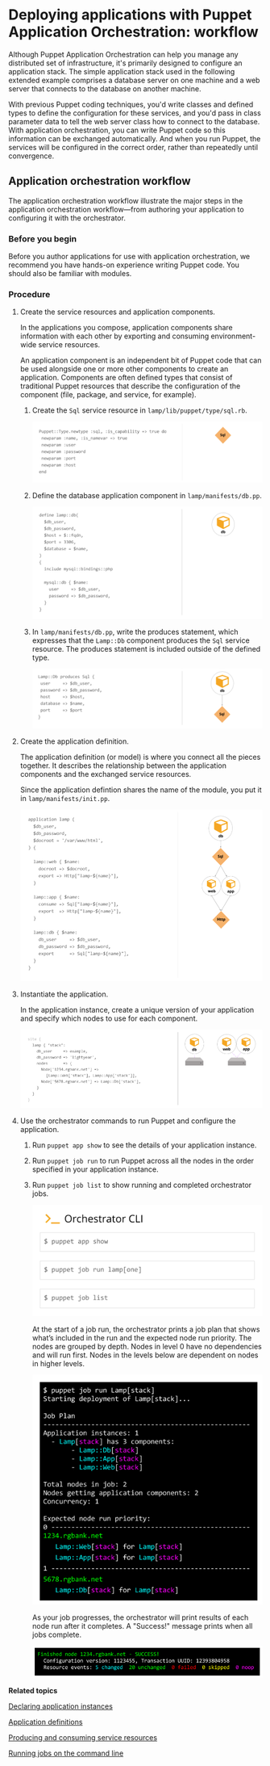 # Deploying applications with Puppet Application Orchestration: workflow

Although Puppet Application Orchestration can help you manage any distributed set of infrastructure, it's primarily designed to configure an application stack. The simple application stack used in the following extended example comprises a database server on one machine and a web server that connects to the database on another machine.

With previous Puppet coding techniques, you'd write classes and defined types to define the configuration for these services, and you'd pass in class parameter data to tell the web server class how to connect to the database. With application orchestration, you can write Puppet code so this information can be exchanged automatically. And when you run Puppet, the services will be configured in the correct order, rather than repeatedly until convergence.

## Application orchestration workflow

The application orchestration workflow illustrate the major steps in the application orchestration workflow—from authoring your application to configuring it with the orchestrator.

### Before you begin

Before you author applications for use with application orchestration, we recommend you have hands-on experience writing Puppet code. You should also be familiar with modules.

### Procedure

1.  Create the service resources and application components.

    In the applications you compose, application components share information with each other by exporting and consuming environment-wide service resources.

    An application component is an independent bit of Puppet code that can be used alongside one or more other components to create an application. Components are often defined types that consist of traditional Puppet resources that describe the configuration of the component \(file, package, and service, for example\).

    1.  Create the `Sql` service resource in `lamp/lib/puppet/type/sql.rb`.

        ![](app_orch_create_service_resource.png)

    2.  Define the database application component in `lamp/manifests/db.pp`.

        ![](app_orch_define_components1.png)

    3.  In `lamp/manifests/db.pp`, write the produces statement, which expresses that the `Lamp::Db` component produces the `Sql` service resource. The produces statement is included outside of the defined type.

        ![](app_orch_produces.png)

2.  Create the application definition.

    The application definition \(or model\) is where you connect all the pieces together. It describes the relationship between the application components and the exchanged service resources.

    Since the application defintion shares the name of the module, you put it in `lamp/manifests/init.pp`.

    ![](app_orch_application_definition.png)

3.  Instantiate the application.

    In the application instance, create a unique version of your application and specify which nodes to use for each component.

    ![](app_orch_application_instance.png)

4.  Use the orchestrator commands to run Puppet and configure the application.

    1.  Run `puppet app show` to see the details of your application instance.

    2.  Run `puppet job run` to run Puppet across all the nodes in the order specified in your application instance.

    3.  Run `puppet job list` to show running and completed orchestrator jobs.

        ![](app_orch_orchestrator_cli.png)

        At the start of a job run, the orchestrator prints a job plan that shows what’s included in the run and the expected node run priority. The nodes are grouped by depth. Nodes in level 0 have no dependencies and will run first. Nodes in the levels below are dependent on nodes in higher levels.

        ![](app_orch_run1.png)

        As your job progresses, the orchestrator will print results of each node run after it completes. A "Success!" message prints when all jobs complete.

        ![](app_orch_run2.png)


**Related topics**  


[Declaring application instances](declaring_application_instances.md#)

[Application definitions](creating_application_definitions.md#)

[Producing and consuming service resources](producing_and_consuming_service_resources.md#)

[Running jobs on the command line](Jobs_on_the_command_line.md)


